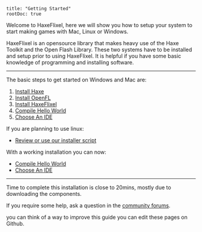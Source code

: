 ```
title: "Getting Started"
rootDoc: true
```

Welcome to HaxeFlixel, here we will show you how to setup your system to start making games with Mac, Linux or Windows.

HaxeFlixel is an opensource library that makes heavy use of the Haxe Toolkit and the Open Flash Library. These two systems have to be installed and setup prior to using HaxeFlixel. It is helpful if you have some basic knowledge of programming and installing software.

----

The basic steps to get started on Windows and Mac are:

1. [Install Haxe](/docs/install-haxe)
2. [Install OpenFL](/docs/install-openfl)
3. [Install HaxeFlixel](/docs/install-haxeflixel)
4. [Compile Hello World](/docs/hello-world-command-line)
5. [Choose An IDE](/docs/choose-an-ide)

If you are planning to use linux:

- [Review or use our installer script]()

With a working installation you can now:

- [Compile Hello World](/docs/compile-hello-world)
- [Choose An IDE](/docs/choose-an-ide)

----

Time to complete this installation is close to 20mins, mostly due to downloading the components.

If you require some help, ask a question in the [community forums](http://www.haxeflixel.com/community/).

you can think of a way to improve this guide you can edit these pages on Github.
